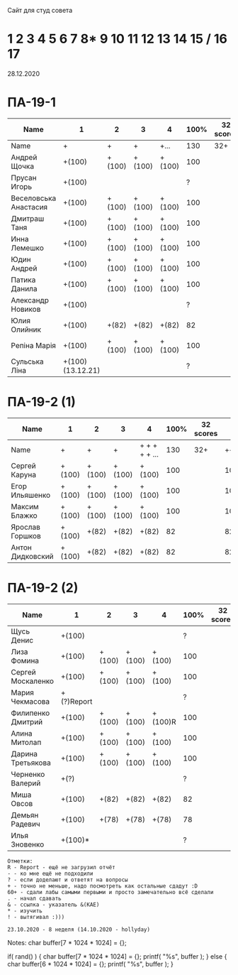 Сайт для студ совета

# 1 2 3 4 5 6 7 8* 9 10 11 12 13 14 15 / 16 17

28.12.2020

<!---
	15
	1
	
	素晴らしい
	
	Great job ^-^
	Good job ^-^
	Well done!
	Excellent!
	Impressive *-*
	Magnificent!
	Great !!!
	Marvelous!!!
	Fantastic!!!
	Wonderful!!!
	Wondrous!!!
	AWESOME!!!
	Unbelievable!!!
	Craftable Minecraftable
	Brilliant!!!
	
	Thanks for your persistence and curiosity (=
	
	
	
	90 A
	82 B
	75 C
	64 D
	60 E
	
-->

# ПА-19-1
|Name|1|2|3|4|__100%__|32 scores|note|
| --- | --- | --- | --- | --- | --- | --- | --- |
|Name					|+|+|+|+...	|130|32+|+++++++++| 
|Андрей Щочка			|+(100)|+(100)|+(100)|+(100)|100	||100++++++++|	cpp - Crash Bandicoot
|Прусан Игорь			|+(100)||||?						||?+++--+--|	java - Riki Martin
|Веселовська Анастасия	|+(100)|+(100)|+(100)|+(100)|100	||100++++++++|	
|Дмитраш Таня 			|+(100)|+(100)|+(100)|+(100)|100	||100++++++++|	grost_player+++			EnigmaMaster
|Инна Лемешко			|+(100)|+(100)|+(100)|+(100)|100	||100++++++++| LIS - Multi
|Юдин Андрей			|+(100)|+(100)|+(100)|+(100)|100	||100++++++++| X_4ndry - Multi - while (glfwGetKey(Win1->getGLFWHandle(), GLFW_KEY_ESCAPE) != GLFW_PRESS && glfwGetKey(Win2->getGLFWHandle(), GLFW_KEY_ESCAPE) != GLFW_PRESS && glfwGetKey(window, GLFW_KEY_ESCAPE) != GLFW_PRESS && glfwWindowShouldClose(Win1->getGLFWHandle()) == 0)
|Патика Данила			|+(100)|+(100)|+(100)|+(100)|100	||100++++++++130|	LoneSamurai			EnigmaMaster+++		EBO + Texures + Sampling + Blur
|Александр Новиков		|+(100)||||? 						||?++++++++|0_- - ^-^
|Юлия Олийник			|+(100)|+(82)|+(82)	|+(82)|82 		||82++++++++|Python
|Репіна Марія			|+(100)|+(100)|+(100)|+(100)|100	||100++++++++|							EnigmaMaster
|Сульська Ліна 			|+(100)(13.12.21)||||?				||?-------+|_Володимирівна_?

# ПА-19-2 (1) 
|Name|1|2|3|4|__100%__|32 scores|note|
| --- | --- | --- | --- | --- | --- | --- | --- |
|Name		|+|+|+|+ + + + + ...	|		130		|32+|+++++++++|
|Сергей Каруна		|+(100)|+(100)|+(100)|+(100)|100	||100++++++++|		GRAY					EnigmaMaster
|Егор Ильяшенко		|+(100)|+(100)|+(100)|+(100)|100	||100++++++++| - git vitall					EnigmaMaster
|Максим Блажко		|+(100)|+(100)|+(100)|+(100)|100	||100++++++++| MOB							EnigmaMaster
|Ярослав Горшков	|+(100)|+(82)|+(82)|+(82)|82		||82++++++++|								EnigmaMaster+++
|Антон Дидковский	|+(100)|+(82)|+(82)|+(82)|82		||82++++++++|			grost_player - Ta
# ПА-19-2 (2)
|Name|1|2|3|4|__100%__|32 scores|note|
| --- | --- | --- | --- | --- | --- | --- | --- |
|Щусь Денис			|+(100)||||?						||?+++++++++|
|Лиза Фомина		|+(100)|+(100)|+(100)|+(100)|100	||100++++++++|	MsGoatFom					EnigmaMaster+++
|Сергей Москаленко	|+(100)|+(100)|+(100)|+(100)|100	||100++++++++|								EnigmaMaster
|Мария Чекмасова 	|+(?)Report||||?					||?+++-----|
|Филипенко Дмитрий	|+(100)|+(100)|+(100)|+(100)R|100	||100++++++++|
|Алина Митолап		|+(100)|+(100)|+(100)|+(100)|100	||100++++++++|	MITOLAPKA					EnigmaMaster+++
|Дарина Третьякова 	|+(100)|+(100)|+(100)|+(100)|100	||100++++++++| OwlWise
|Черненко Валерий	|+(?)||||?							||?+++-----|
|Миша Овсов			|+(100)|+(82)|+(82)|+(82)|82		||82++++++++|
|Демьян Радевич		|+(100)|+(78)|+(78)|+(78)|78		||78++++++++|
|Илья Зновенко 		|+(100)*||||?						||?++++++++|
```
Отметки:
R - Report - ещё не загрузил отчёт
- - ко мне ещё не подходили
? - если доделают и ответят на вопросы 
+ - точно не меньше, надо посмотреть как остальные сдадут :D  
60+ - сдали лабы самыми первыми и просто замечательно всё сделали
. - начал сдавать
& - ссылка - указатель &(KAE)
* - изучить
! - вытягивал :)))

23.10.2020 - 8 неделя (14.10.2020 - hollyday)
```

Notes:
char buffer[7 * 1024 * 1024] = {};

if( rand() ) {
       char buffer[7 * 1024 * 1024] = {};
       printf( "%s", buffer );
    } else {
       char buffer[6 * 1024 * 1024] = {};
       printf( "%s", buffer );
    }
	






